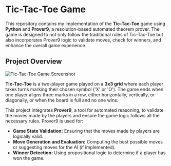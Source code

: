 # Tic-Tac-Toe Game

This repository contains my implementation of the **Tic-Tac-Toe** game using **Python** and **Prover9**, a resolution-based automated theorem prover. The game is designed to not only follow the traditional rules of Tic-Tac-Toe but also incorporates Prover9 logic to validate moves, check for winners, and enhance the overall game experience.


## Project Overview

![Tic-Tac-Toe Game Screenshot](tic_tac_toe.png)

**Tic-Tac-Toe** is a two-player game played on a **3x3 grid** where each player takes turns marking their chosen symbol ('X' or 'O'). The game ends when one player aligns three marks in a row, either horizontally, vertically, or diagonally, or when the board is full and no one wins.

This project integrates **Prover9**, a tool for automated reasoning, to validate the moves made by the players and ensure the game logic follows all the necessary rules. Prover9 is used for:

- **Game State Validation:** Ensuring that the moves made by players are logically valid.
- **Move Generation and Evaluation:** Computing the best possible moves or suggesting moves for the AI (if implemented).
- **Winner Detection:** Using propositional logic to determine if a player has won the game.


